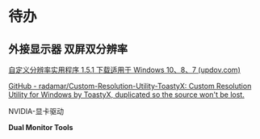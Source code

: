 # 待办

## 外接显示器 双屏双分辨率

[自定义分辨率实用程序 1.5.1 下载适用于 Windows 10、8、7 (updov.com)](https://updov.com/custom-resolution-utility-download/)

[GitHub - radamar/Custom-Resolution-Utility-ToastyX: Custom Resolution Utility for Windows by ToastyX, duplicated so the source won't be lost.](https://github.com/radamar/Custom-Resolution-Utility-ToastyX)

NVIDIA-显卡驱动

**Dual Monitor Tools**